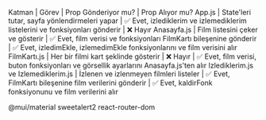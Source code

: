 Katman | Görev | Prop Gönderiyor mu? | Prop Alıyor mu?
App.js | State'leri tutar, sayfa yönlendirmeleri yapar | ✅ Evet, izlediklerim ve izlemediklerim listelerini ve fonksiyonları gönderir | ❌ Hayır
Anasayfa.js | Film listesini çeker ve gösterir | ✅ Evet, film verisi ve fonksiyonları FilmKartı bileşenine gönderir | ✅ Evet, izledimEkle, izlemedimEkle fonksiyonlarını ve film verisini alır
FilmKartı.js | Her bir filmi kart şeklinde gösterir | ❌ Hayır | ✅ Evet, film verisi, buton fonksiyonları ve görsellik ayarlarını Anasayfa.js'ten alır
Izlediklerim.js ve Izlemediklerim.js | İzlenen ve izlenmeyen filmleri listeler | ✅ Evet, FilmKartı bileşenine film verilerini gönderir | ✅ Evet, kaldirFonk fonksiyonunu ve film verilerini alır


@mui/material
sweetalert2
react-router-dom